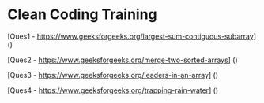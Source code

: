 # Clean Coding Training

[Ques1 - https://www.geeksforgeeks.org/largest-sum-contiguous-subarray] ()


[Ques2 - https://www.geeksforgeeks.org/merge-two-sorted-arrays] ()


[Ques3 - https://www.geeksforgeeks.org/leaders-in-an-array] ()


[Ques4 - https://www.geeksforgeeks.org/trapping-rain-water] ()
